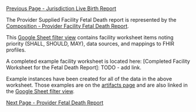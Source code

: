 [Previous Page - Jurisdiction Live Birth Report](jurisdiction_live_birth_report.html)

The Provider Supplied Facility Fetal Death report is represented by the [Composition - Provider Facility Fetal Death Report](StructureDefinition-Composition-provider-facility-fetal-death-report.html).

This [Google Sheet filter view](https://docs.google.com/spreadsheets/d/1bG1EkFnyHZGIdSNJe62R59dF6KXUf8kLUVVJtUlhvbo/edit#gid=2096686200&fvid=1384512937) contains facility worksheet items noting priority (SHALL, SHOULD, MAY), data sources, and mappings to FHIR profiles.

A completed example facility worksheet is located here: [Completed Facility Worksheet for the Fetal Death Report]: TODO - add link.

Example instances have been created for all of the data in the above worksheet. Those examples are on the [artifacts page](artifacts.html) and are also linked in the [Google Sheet filter view](https://docs.google.com/spreadsheets/d/1bG1EkFnyHZGIdSNJe62R59dF6KXUf8kLUVVJtUlhvbo/edit#gid=2096686200&fvid=1384512937).

[Next Page - Provider Fetal Death Report](provider_fetal_death_report.html)